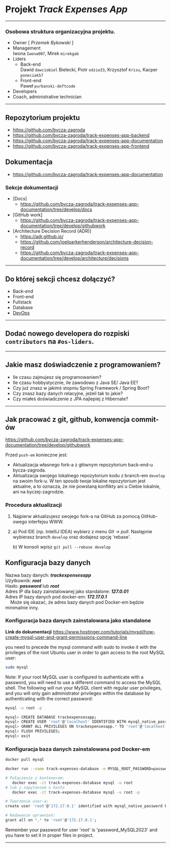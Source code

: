 
# Projekt *Track Expenses App*

- - -

### Osobowa struktura organizacyjna projektu.
   - Owner [ _Przemek Bykowski_ ]
   - Management  
Iwona `Iwona007`, Mirek `mirekgab`
   - Liders
     - Back-end  
Dawid `dawciobiel` Bielecki, Piotr `odzio33`, Krzysztof `Krisu`, Kacper `poneciak57`
     - Front-end  
Paweł `purbanski-deftcode`
   - Developers
   - Coach, administrative technician
- - -

## Repozytorium projektu

   - <https://github.com/bycza-zagroda>
   - <https://github.com/bycza-zagroda/track-expenses-app-backend>
   - <https://github.com/bycza-zagroda/track-expenses-app-documentation>
   - <https://github.com/bycza-zagroda/track-expenses-app-frontend>

## Dokumentacja

  - <https://github.com/bycza-zagroda/track-expenses-app-documentation>

### Sekcje dokumentacji

  - [Docs]
    - <https://github.com/bycza-zagroda/track-expenses-app-documentation/tree/develop/docs>
  - [GitHub work]
    - <https://github.com/bycza-zagroda/track-expenses-app-documentation/tree/develop/githubwork>
  - [Architecture Decision Record (ADR)]
    - <https://adr.github.io/>
    - <https://github.com/joelparkerhenderson/architecture-decision-record> 
    - <https://github.com/bycza-zagroda/track-expenses-app-documentation/tree/develop/architecture/decisions>

[//]: # (  - [Request for comments - czyli nasz odpowiednik ADR])

[//]: # (     - <https://en.wikipedia.org/wiki/Request_for_Comments>)

[//]: # (     - <https://www.rfc-editor.org/rfc/>)

[//]: # (     - <https://en.wikipedia.org/wiki/Request_for_Comments>)

[//]: # (     - <https://wiki.wireshark.org/RFC.md>)
- - -

## Do której sekcji chcesz dołączyć?

   - Back-end
   - Front-end
   - Fullstack
   - Database
   - [DevOps](https://pl.wikipedia.org/wiki/DevOps)
- - -

## Dodać nowego developera do rozpiski `contributors` na `#os-liders`.

- - -

## Jakie masz doświadczenie z programowaniem?

   - Ile czasu zajmujesz się programowaniem?
   - Ile czasu hobbystycznie, ile zawodowo z Java SE/ Java EE?
   - Czy już znasz w jakimś stopniu Spring Framework / Spring Boot?
   - Czy znasz bazy danych relacyjne, jeżeli tak to jakie?
   - Czy miałeś doświadczenie z JPA najlepiej z Hibernate?

- - -

## Jak pracować z git, github, konwencja commit-ów

<https://github.com/bycza-zagroda/track-expenses-app-documentation/tree/develop/githubwork>

Przed `push-em` konieczne jest:
   - Aktualizacja własnego fork-a z głównym repozytorium back-end-u bycza-zagroda.
   - Aktualizacja swojego lokalnego repozytorium kodu z branch-em `develop` na swoim fork-u.
W ten sposób twoje lokalne repozytorium jest aktualne, a to oznacza, że nie powstaną konflikty ani u Ciebie lokalnie,
     ani na byczej-zagrodzie. 

### Procedura aktualizacji

1. Najpierw aktualizujesz swojego fork-a na GitHub za pomocą GitHub-owego interfejsu WWW.
2. a) Pod IDE (np. IntelliJ IDEA) wybierz z menu _Git -> pull_. Następnie wybierasz branch `develop` oraz dodajesz 
   opcję 
   'rebase'.

   b) W konsoli wpisz `git pull --rebase develop`

## Konfiguracja bazy danych

Nazwa bazy danych: ***trackexpensesapp***  
Użytkownik: ***root***  
Hasło: ***password*** lub ***root***  
Adres IP dla bazy zainstalowanej jako standalone: ***127.0.01***  
Adres IP bazy danych pod docker-em: ***172.17.0.1***  
&nbsp;&nbsp;&nbsp; Może się okazać, że adres bazy danych pod Docker-em będzie minimalnie inny.

### Konfiguracja baza danych zainstalowana jako standalone

**Link do dokumentacji**
<https://www.hostinger.com/tutorials/mysql/how-create-mysql-user-and-grant-permissions-command-line>

you need to precede the mysql command with sudo to invoke it with the privileges of the root Ubuntu user in order to gain access to the root MySQL user:

```bash
sudo mysql
```

Note: If your root MySQL user is configured to authenticate with a password, you will need to use a different command to access the MySQL shell. The following will run your MySQL client with regular user privileges, and you will only gain administrator privileges within the database by authenticating with the correct password:

```bash
mysql -u root -p
```

```bash
mysql> CREATE DATABASE trackexpensesapp;
mysql> CREATE USER 'root'@'localhost' IDENTIFIED WITH mysql_native_password BY 'password_MySQL2023';
mysql> GRANT ALL PRIVILEGES ON trackexpensesapp.* TO 'root'@'localhost';
mysql> FLUSH PRIVILEGES;
mysql> exit
```

### Konfiguracja baza danych zainstalowana pod Docker-em
```bash
docker pull mysql

docker run --name track-expenses-database -e MYSQL_ROOT_PASSWORD=password -p 3308:3306 -d mysql

# Połączenie z kontenerem:
   docker exec -it track-expenses-database mysql -u root
# lub z zapytaniem o hasło
   docker exec -it track-expenses-database mysql -u root -p

# Tworzenie user-a:
create user 'root'@'172.17.0.1' identified with mysql_native_password by 'password_MySQL2023';

# Nadawanie uprawnień:
grant all on *.* to 'root'@'172.17.0.1';
```

Remember your password for user 'root' is 'password_MySQL2023' and you have to set it in proper files in project.

- - -
